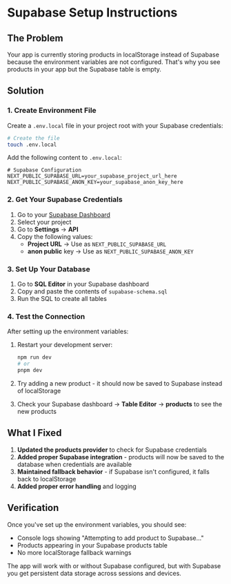 # Supabase Setup Instructions

## The Problem
Your app is currently storing products in localStorage instead of Supabase because the environment variables are not configured. That's why you see products in your app but the Supabase table is empty.

## Solution

### 1. Create Environment File
Create a `.env.local` file in your project root with your Supabase credentials:

```bash
# Create the file
touch .env.local
```

Add the following content to `.env.local`:
```env
# Supabase Configuration
NEXT_PUBLIC_SUPABASE_URL=your_supabase_project_url_here
NEXT_PUBLIC_SUPABASE_ANON_KEY=your_supabase_anon_key_here
```

### 2. Get Your Supabase Credentials

1. Go to your [Supabase Dashboard](https://supabase.com/dashboard)
2. Select your project
3. Go to **Settings** → **API**
4. Copy the following values:
   - **Project URL** → Use as `NEXT_PUBLIC_SUPABASE_URL`
   - **anon public** key → Use as `NEXT_PUBLIC_SUPABASE_ANON_KEY`

### 3. Set Up Your Database

1. Go to **SQL Editor** in your Supabase dashboard
2. Copy and paste the contents of `supabase-schema.sql` 
3. Run the SQL to create all tables

### 4. Test the Connection

After setting up the environment variables:

1. Restart your development server:
   ```bash
   npm run dev
   # or
   pnpm dev
   ```

2. Try adding a new product - it should now be saved to Supabase instead of localStorage

3. Check your Supabase dashboard → **Table Editor** → **products** to see the new products

## What I Fixed

1. **Updated the products provider** to check for Supabase credentials
2. **Added proper Supabase integration** - products will now be saved to the database when credentials are available
3. **Maintained fallback behavior** - if Supabase isn't configured, it falls back to localStorage
4. **Added proper error handling** and logging

## Verification

Once you've set up the environment variables, you should see:
- Console logs showing "Attempting to add product to Supabase..."
- Products appearing in your Supabase products table
- No more localStorage fallback warnings

The app will work with or without Supabase configured, but with Supabase you get persistent data storage across sessions and devices.
